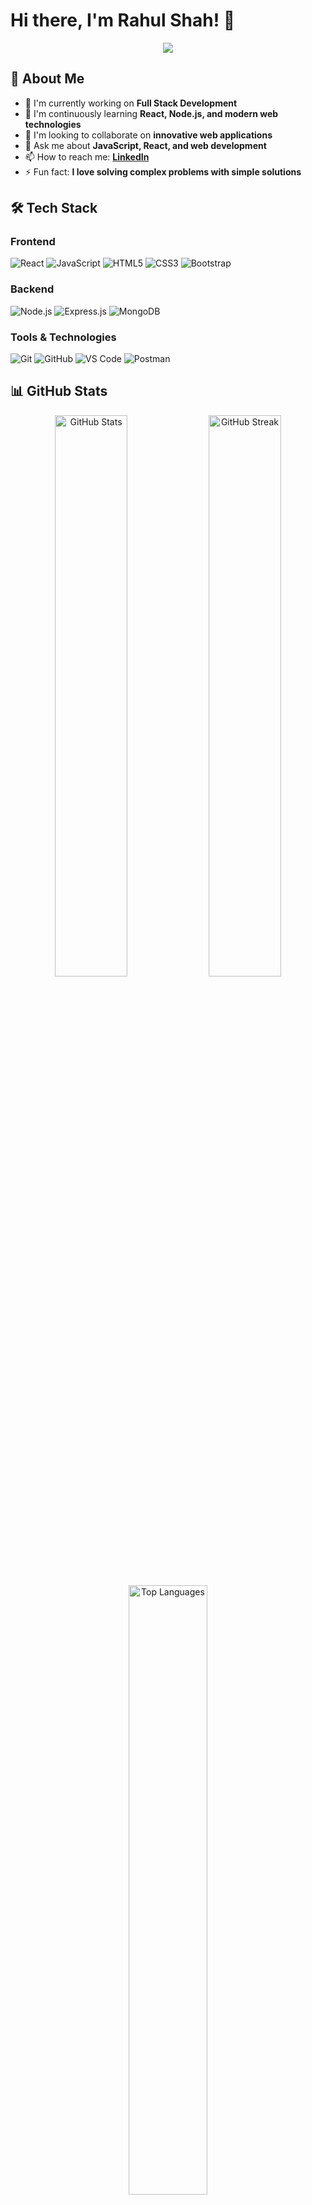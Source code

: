 # Hi there, I'm Rahul Shah! 👋

<div align="center">
  <img src="https://readme-typing-svg.herokuapp.com/?lines=Full+Stack+Developer;JavaScript+Enthusiast;Problem+Solver;Always+Learning&font=Fira%20Code&center=true&width=440&height=45&color=f75c7e&vCenter=true&size=22">
</div>

## 🚀 About Me

- 🔭 I'm currently working on **Full Stack Development**
- 🌱 I'm continuously learning **React, Node.js, and modern web technologies**
- 👯 I'm looking to collaborate on **innovative web applications**
- 💬 Ask me about **JavaScript, React, and web development**
- 📫 How to reach me: **[LinkedIn](https://www.linkedin.com/in/rjshah1902/)**
- ⚡ Fun fact: **I love solving complex problems with simple solutions**

## 🛠️ Tech Stack

### Frontend
![React](https://img.shields.io/badge/React-20232A?style=for-the-badge&logo=react&logoColor=61DAFB)
![JavaScript](https://img.shields.io/badge/JavaScript-F7DF1E?style=for-the-badge&logo=javascript&logoColor=black)
![HTML5](https://img.shields.io/badge/HTML5-E34F26?style=for-the-badge&logo=html5&logoColor=white)
![CSS3](https://img.shields.io/badge/CSS3-1572B6?style=for-the-badge&logo=css3&logoColor=white)
![Bootstrap](https://img.shields.io/badge/Bootstrap-563D7C?style=for-the-badge&logo=bootstrap&logoColor=white)

### Backend
![Node.js](https://img.shields.io/badge/Node.js-43853D?style=for-the-badge&logo=node.js&logoColor=white)
![Express.js](https://img.shields.io/badge/Express.js-404D59?style=for-the-badge)
![MongoDB](https://img.shields.io/badge/MongoDB-4EA94B?style=for-the-badge&logo=mongodb&logoColor=white)

### Tools & Technologies
![Git](https://img.shields.io/badge/Git-F05032?style=for-the-badge&logo=git&logoColor=white)
![GitHub](https://img.shields.io/badge/GitHub-100000?style=for-the-badge&logo=github&logoColor=white)
![VS Code](https://img.shields.io/badge/Visual_Studio_Code-0078D4?style=for-the-badge&logo=visual%20studio%20code&logoColor=white)
![Postman](https://img.shields.io/badge/Postman-FF6C37?style=for-the-badge&logo=postman&logoColor=white)

## 📊 GitHub Stats

<div align="center">
  <img src="https://github-readme-stats.vercel.app/api?username=rjshah1902&show_icons=true&theme=radical&hide_border=true&count_private=true" alt="GitHub Stats" width="48%">
  <img src="https://github-readme-streak-stats.herokuapp.com/?user=rjshah1902&theme=radical&hide_border=true" alt="GitHub Streak" width="48%">
</div>

<div align="center">
  <img src="https://github-readme-stats.vercel.app/api/top-langs/?username=rjshah1902&theme=radical&hide_border=true&layout=compact" alt="Top Languages" width="50%">
</div>

## 🏆 Featured Projects

### 🔥 [Fevoff Admin](https://github.com/rjshah1902/fevoff-admin)
A comprehensive admin dashboard built with JavaScript for managing application data and user interactions.

**Tech Stack:** JavaScript, HTML, CSS
- ⭐ Modern admin interface
- 📊 Data visualization
- 🔐 User management system

### ⚛️ [React Facebook Login](https://github.com/rjshah1902/react-facebook-login)
A React component for seamless Facebook authentication integration.

**Tech Stack:** React, JavaScript
- 🔑 Easy Facebook OAuth integration
- 📱 Mobile-responsive design
- 🛡️ Secure authentication flow

## 🌟 GitHub Activity Graph

<div align="center">
  <img src="https://github-readme-activity-graph.vercel.app/graph?username=rjshah1902&theme=react-dark&hide_border=true&area=true" width="100%">
</div>

## 🤝 Connect with Me

<div align="center">
  <a href="https://www.linkedin.com/in/rjshah1902/">
    <img src="https://img.shields.io/badge/LinkedIn-0077B5?style=for-the-badge&logo=linkedin&logoColor=white" alt="LinkedIn">
  </a>
  <a href="https://www.instagram.com/rjshah1902/">
    <img src="https://img.shields.io/badge/Instagram-E4405F?style=for-the-badge&logo=instagram&logoColor=white" alt="Instagram">
  </a>
  <a href="https://www.facebook.com/rjshah0301">
    <img src="https://img.shields.io/badge/Facebook-1877F2?style=for-the-badge&logo=facebook&logoColor=white" alt="Facebook">
  </a>
</div>

## 💭 Quote

<div align="center">
  <img src="https://quotes-github-readme.vercel.app/api?type=horizontal&theme=radical" alt="Random Dev Quote">
</div>

---

<div align="center">
  <img src="https://komarev.com/ghpvc/?username=rjshah1902&label=Profile%20views&color=0e75b6&style=flat" alt="Profile Views">
  
  **Thanks for visiting my profile! Let's build something amazing together! 🚀**
</div>
